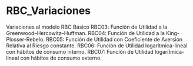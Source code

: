 # RBC_Variaciones
Variaciones al modelo RBC Básico
RBC03: Función de Utilidad a la Greenwood–Hercowitz–Huffman.
RBC04: Función de Utilidad a la King-Plosser-Rebelo.
RBC05: Función de Utilidad con Coeficiente de Aversión Relativa al Riesgo constante.
RBC06: Función de Utilidad logarítmica-lineal con hábitos de consumo interno.
RBC07: Función de Utilidad logarítmica-lineal con hábitos de consumo externo.
